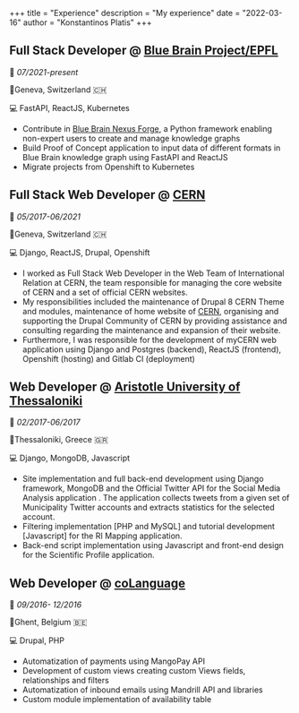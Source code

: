 +++
title = "Experience"
description = "My experience"
date = "2022-03-16"
author = "Konstantinos Platis"
+++


## Full Stack Developer @ [Blue Brain Project/EPFL](https://www.epfl.ch/research/domains/bluebrain/)

📅 *07/2021-present*

📍Geneva, Switzerland 🇨🇭

💻 FastAPI, ReactJS, Kubernetes

- Contribute in [Blue Brain Nexus Forge](https://github.com/BlueBrain/nexus-forge), a Python framework enabling 
non-expert users to create and manage knowledge graphs
- Build Proof of Concept application to input data of different formats in Blue Brain knowledge graph using FastAPI and ReactJS
- Migrate projects from Openshift to Kubernetes 

## Full Stack Web Developer @ [CERN](https://home.cern)

📅 *05/2017-06/2021*

📍Geneva, Switzerland 🇨🇭

💻 Django, ReactJS, Drupal, Openshift

- I worked as Full Stack Web Developer in the Web Team of International Relation at CERN, the team responsible for 
managing the core website of CERN and a set of official CERN websites.
- My responsibilities included the maintenance of Drupal 8 CERN Theme and modules, maintenance of home website of 
[CERN](https://home.cern), organising and supporting the Drupal Community of CERN by providing assistance and consulting 
regarding the maintenance and expansion of their website.
- Furthermore, I was responsible for the development of myCERN web application using Django and Postgres (backend), 
ReactJS (frontend), Openshift (hosting) and Gitlab CI (deployment)

## Web Developer @ [Aristotle University of Thessaloniki](https://www.auth.gr/en/)

📅 *02/2017-06/2017*

📍Thessaloniki, Greece 🇬🇷

💻 Django, MongoDB, Javascript

- Site implementation and full back-end development using Django framework, MongoDB and the Official Twitter API for 
the Social Media Analysis application . The application collects tweets from a given set of Municipality Twitter 
accounts and extracts statistics for the selected account.
- Filtering implementation [PHP and MySQL] and tutorial development [Javascript] for the RI Mapping application.
- Back-end script implementation using Javascript and front-end design for the Scientific Profile application.

## Web Developer @ [coLanguage](https://www.colanguage.com/)

📅 *09/2016- 12/2016*

📍Ghent, Belgium 🇧🇪

💻 Drupal, PHP

- Automatization of payments using MangoPay API
- Development of custom views creating custom Views fields, relationships and filters
- Automatization of inbound emails using Mandrill API and libraries
- Custom module implementation of availability table

